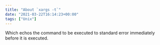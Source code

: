 ```yaml
---
title: "About `xargs -t`"
date: "2021-03-22T16:14:23+00:00"
tags: ["Unix"]
---
```


Which echos the command to be executed to standard error immediately before it
is executed.



